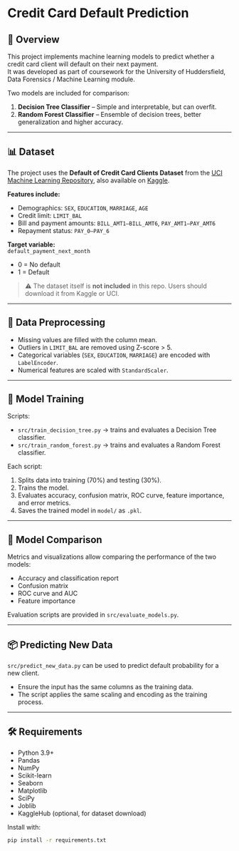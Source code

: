 # Credit Card Default Prediction

## 📘 Overview
This project implements machine learning models to predict whether a credit card client will default on their next payment.  
It was developed as part of coursework for the University of Huddersfield, Data Forensics / Machine Learning module.

Two models are included for comparison:
1. **Decision Tree Classifier** – Simple and interpretable, but can overfit.
2. **Random Forest Classifier** – Ensemble of decision trees, better generalization and higher accuracy.

---

## 📊 Dataset
The project uses the **Default of Credit Card Clients Dataset** from the [UCI Machine Learning Repository](https://archive.ics.uci.edu/ml/datasets/default+of+credit+card+clients), also available on [Kaggle](https://www.kaggle.com/uciml/default-of-credit-card-clients-dataset).

**Features include:**
- Demographics: `SEX`, `EDUCATION`, `MARRIAGE`, `AGE`
- Credit limit: `LIMIT_BAL`
- Bill and payment amounts: `BILL_AMT1–BILL_AMT6`, `PAY_AMT1–PAY_AMT6`
- Repayment status: `PAY_0–PAY_6`

**Target variable:**  
`default_payment_next_month`  
- 0 = No default  
- 1 = Default  

> ⚠️ The dataset itself is **not included** in this repo. Users should download it from Kaggle or UCI.

---

## 🧹 Data Preprocessing
- Missing values are filled with the column mean.  
- Outliers in `LIMIT_BAL` are removed using Z-score > 5.  
- Categorical variables (`SEX`, `EDUCATION`, `MARRIAGE`) are encoded with `LabelEncoder`.  
- Numerical features are scaled with `StandardScaler`.

---

## 🧠 Model Training
Scripts:
- `src/train_decision_tree.py` → trains and evaluates a Decision Tree classifier.  
- `src/train_random_forest.py` → trains and evaluates a Random Forest classifier.  

Each script:
1. Splits data into training (70%) and testing (30%).  
2. Trains the model.  
3. Evaluates accuracy, confusion matrix, ROC curve, feature importance, and error metrics.  
4. Saves the trained model in `model/` as `.pkl`.

---

## 🧪 Model Comparison
Metrics and visualizations allow comparing the performance of the two models:
- Accuracy and classification report  
- Confusion matrix  
- ROC curve and AUC  
- Feature importance  

Evaluation scripts are provided in `src/evaluate_models.py`.

---

## 📦 Predicting New Data
`src/predict_new_data.py` can be used to predict default probability for a new client.  
- Ensure the input has the same columns as the training data.  
- The script applies the same scaling and encoding as the training process.

---

## 🛠️ Requirements
- Python 3.9+  
- Pandas  
- NumPy  
- Scikit-learn  
- Seaborn  
- Matplotlib  
- SciPy  
- Joblib  
- KaggleHub (optional, for dataset download)

Install with:

```bash
pip install -r requirements.txt
